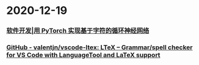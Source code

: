 
# 2020-12-19

### [软件开发|用 PyTorch 实现基于字符的循环神经网络](https://linux.cn/article-12932-1.html)

### [GitHub - valentjn/vscode-ltex: LTeX – Grammar/spell checker for VS Code with LanguageTool and LaTeX support](https://github.com/valentjn/vscode-ltex)